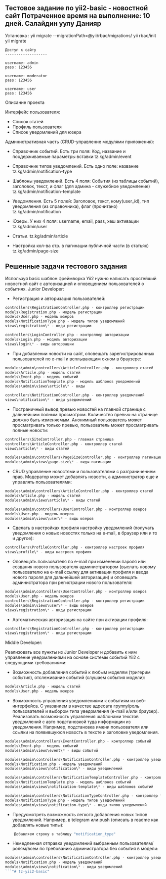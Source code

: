 Тестовое задание по yii2-basic - новостной сайт
Потраченное время на выполнение: 10 дней.
Салайдин уулу Данияр
------------------
Установка :
yii migrate --migrationPath=@yii/rbac/migrations/
yii rbac/init
yii migrate
```
Доступ к сайту
-------------------

username: admin
pass: 123456

username: moderator
pass: 123456

username: user
pass: 123456
```
Описание проекта

Интерфейс пользователя:
 - Список статей
 - Профиль пользователя 
 - Список уведомлений для юзера

Административная часть (CRUD-управление модулями приложения):

- Справочник событий. Есть три поля: Код, название и поодерживаемые параметры вставки
tz.kg/admin/event

- Справочник типов уведомлений. Есть одно поле: название
tz.kg/admin/notification-type

- Шаблоны уведомлений. Есть 4 поля: События (из таблицы событий), заголовок, текст, и флаг (для админа - служебное уведомление)
tz.kg/admin/notification-template

- Уведомления. Есть 5 полей: Заголовок, текст, кому(user_id), тип уведомления (из справочника), флаг (прочитано)
tz.kg/admin/notification

- Юзеры. У них 4 поля: username, email, pass, хеш активации
tz.kg/admin/user

- Статьи. tz.kg/admin/article

- Настройка кол-ва стр. в пагинации публичной части (в статьях)
tz.kg/admin/page-size

Решенные задачи тестового задания
------------

Используя basic шаблон фреймворка Yii2 нужно написать простейший
новостной сайт с авторизацией и оповещением пользователей о событиях.
Junior Developer:

- Регистрация и авторизация пользователей:

```php
controllers\RegistrationController.php - контроллер регистрации
models\Registration.php - модель регистрации
models\User.php - модель юзеров
models\NotificationType.php - модель типов уведомлений
views\registration\* - виды регистрации

controllers\LoginController.php - контроллер авторизации
models\Login.php - модель авторизации
views\login\* - виды авторзации
```

- При добавлении новости на сайт, оповещать зарегистрированных
пользователей по e-mail и всплывающим окном в браузере:

```php
modules\admin\controllers\ArticleController.php - контроллер статей
models\Article.php - модель статей
models\Event.php - модель событий
models\NotificationTemplate.php - модель шаблонов уведомлений
modules\admin\views\article\* - виды

controllers\NotificationController.php - контроллер уведомлений
views\notification\* - виды уведомлений
```

- Постраничный вывод превью новостей на главной странице с
дальнейшим полным просмотром. Количество превью на странице
должно быть изменяемым. Анонимный пользователь может просматривать только превью,
пользователь может просматривать полные новости:

```php
controllers\SiteController.php - главная страница
controllers\ArticleController.php - контроллер статей
views\article\* - виды статей

modules\admin\controllers\PageSizeController.php - контроллер пагинации
modules\admin\views\page-size\* - виды пагинации
```

- CRUD управление новостями и пользователями с разграничением прав.
Модератор может добавлять новости, а администратор еще и управлять пользователями:

```php
modules\admin\controllers\ArticleController.php - контроллер статей
models\Article.php - модель статей
modules\admin\views\article\* - виды статей

modules\admin\controllers\UserController.php - контроллер юзеров
models\User.php - модель юзеров
modules\admin\views\user\* - виды юзеров
```

- Сделать в настройках профиля настройку уведомлений (получать
уведомления о новых новостях только на e-mail, в браузер или и то и
другое):

```php
controllers\ProfileController.php - контроллер настроек профиля
views\profile\* - виды настроек профиля
```

- Оповещать пользователя по e-mail при изменении пароля или создания
нового пользователя администратором (выслать новому пользователю
на e-mail ссылку для активации профиля и ввода нового пароля для
дальнейшей авторизации) и оповещать администратора при
регистрации нового пользователя:

```php
modules\admin\controllers\UserController.php - контроллер юзеров
models\User.php - модель юзеров
controllers\RegistrationController.php - контроллер регистрации
modules\admin\views\user\* - виды юзеров
views\registration\* - виды регистрации
```

- Автоматическая авторизация на сайте при активации профиля:

```php
controllers\RegistrationController.php - контроллер регистрации
views\registration\* - виды регистрации
```

Middle Developer:

Реализовать все пункты из Junior Developer и добавить к ним управление
уведомлениями на основе системы событий Yii2 с следующими
требованиями:

- Возможность добавления событий к любым моделям (тригерим
события), отслеживание событий (слушаем события модели):

```php
models\Article.php - модель статей
models\User.php - модель юзеров
```

- Возможность управления уведомлениями к событиям из веб-
интерфейса. С указанием в качестве адресата группу/роль
пользователей и выбором типа уведомления (e-mail и/или браузер).
Реализовать возможность управления шаблонами текстов уведомлений
с авто подстановкой туда информации из уведомления. Например,
подстановка имени пользователя или ссылки на появившуюся новость
в тексте и заголовке уведомления.

```php
modules\admin\controllers\EventController.php - контроллер событий
models\Event.php - модель событий
modules\admin\views\event\* - виды событий

modules\admin\controllers\NotificationController.php - контроллер уведомлений
models\Notification.php - модель уведомлений
modules\admin\views\notification\* - виды уведомлений

modules\admin\controllers\NotificationTemplateController.php - контроллер шаблонов событий
models\NotificationTemplate.php - модель шаблонов событий
modules\admin\views\notification-template\* - виды шаблонов событий

modules\admin\controllers\NotificationTypeController.php - контроллер типов уведомлений
models\NotificationType.php - модель типов уведомлений
modules\admin\views\notification-type\* - виды типов уведомлений
```

- Предусмотреть возможность легкого добавления новых типов
уведомлений. Например, в telegram или push (описать в readme как
добавлять новые типы):

```php
    Добавляем строку в таблицу "notification_type"
```

- Немедленная отправка уведомлений выбранным
пользователям/ролям/всем по требованию администратора без события
в модели:

```php
modules\admin\controllers\NotificationController.php - контроллер уведомлений
models\Notification.php - модель уведомлений
modules\admin\views\notification\* - виды уведомлений
```"# tz-yii2-basic" 
